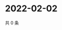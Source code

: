 # 2022-02-02

共 0 条

<!-- BEGIN WEIBO -->
<!-- 最后更新时间 Wed Feb 02 2022 02:10:34 GMT+0800 (China Standard Time) -->

<!-- END WEIBO -->
